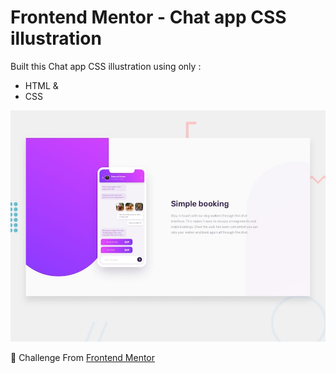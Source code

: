 # Frontend Mentor - Chat app CSS illustration



Built this Chat app CSS illustration using only :
- HTML  &
- CSS


![Design preview for the Chat app CSS illustration coding challenge](./design/desktop-preview.jpg)



🧷    Challenge From [Frontend Mentor](https://www.frontendmentor.io)
